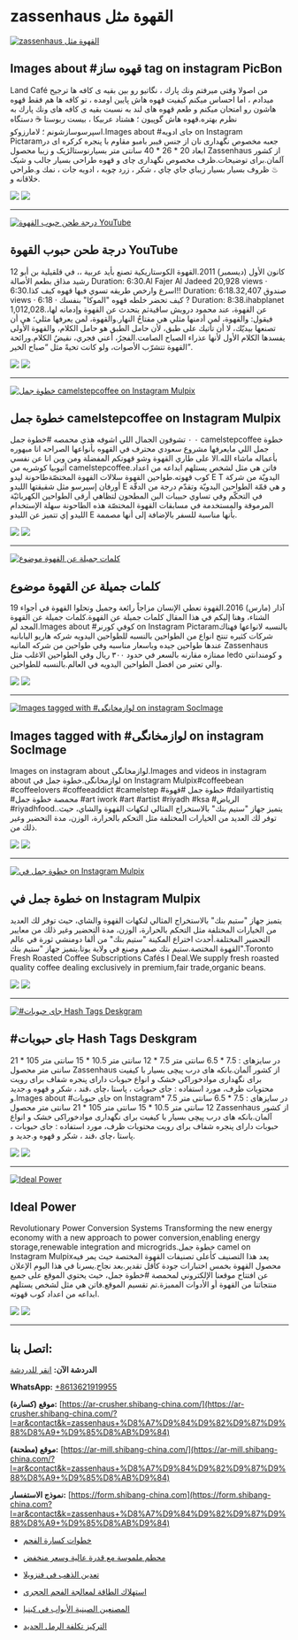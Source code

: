 # zassenhaus القهوة مثل

<a href="https://swt.shibang-china.com/?l=ar&img&k=zassenhaus+%D8%A7%D9%84%D9%82%D9%87%D9%88%D8%A9+%D9%85%D8%AB%D9%84" target="_blank">![zassenhaus القهوة مثل](http://static.shibang-china.com/all-800x300/185.jpg)</a>

## Images about #قهوه ساز tag on instagram PicBon
Land Café من اصولا وقتى ميرفتم ونك پارك ، نگاتيو رو بين بقيه ى كافه ها ترجيح ميدادم ، اما احساس ميكنم كيفيت قهوه هاش پايين اومده ، تو كافه ها هم فقط قهوه هاشون رو امتحان ميكنم و طعم قهوه هاى لند به نسبت بقيه ى كافه هاى ونك پارك به نظرم بهتره.قهوه هاش گوپيون ؛ هشتاد عربيكا ، بيست ربوستا ☕ دستگاه اسپرسوسازشونم ؛ لامارزوكو.Images about #جای ادویه on Instagram Pictaramجعبه مخصوص نگهداری نان از جنس فیبر بامبو مقاوم با پنجره کرکره ای در ابعاد 20 * 26 * 40 سانتی متر بسیارنوستالژیک و زیبا محصول Zassenhaus از کشور آلمان.برای توضیحات.ظرف مخصوص نگهدارى چای و قهوه طراحى بسيار جالب و شيک♨ ظروف بسيار بسيار زيباي جاي چاي ، شكر ، زرد چوبه ، ادويه جات ، نمك و.طراحي خلاقانه و.


<a href="https://whatsapp.shibangsoft.com/WhatsApp.php" target="_blank" title="WhatsApp">![](http://static.shibang-china.com/icon/whatsapp.png)</a> <a href="https://swt.shibang-china.com/?l=ar&icon&k=zassenhaus+%D8%A7%D9%84%D9%82%D9%87%D9%88%D8%A9+%D9%85%D8%AB%D9%84" target="_blank">![](http://static.shibang-china.com/icon/chat-ar.png)</a>

---

<a href="https://swt.shibang-china.com/?l=ar&img&k=zassenhaus+%D8%A7%D9%84%D9%82%D9%87%D9%88%D8%A9+%D9%85%D8%AB%D9%84" target="_blank">![درجة طحن حبوب القهوة YouTube](http://static.shibang-china.com/all-800x300/112.jpg)</a>

## درجة طحن حبوب القهوة YouTube
12 كانون الأول (ديسمبر) 2011.القهوة الكوستاريكية تصنع بأيد عربية ،، في قلقيلية بن أبو رشيد مذاق بطعم الأصالة Duration: 6:30.Al Fajer Al Jadeed 20,928 views &middot; 6:30.اسرع وارخص طريقه تسوي فيها قهوه كيف كذا!! Duration: 6:18.صندوق 32,407 views &middot; 6:18 &middot; كيف تحضر خلطه قهوه &quot;الموكا&quot; بنفسك ? Duration: 8:38.ihabplanet 1,012,028.عن القهوة، عند محمود درويش ساقيةثم يتحدث عن القهوة وإدمانه لها، فيقول: والقهوة، لمن أدمنها مثلي هي مفتاحُ النهار.والقهوة، لمن يعرفها مثلي؛ هي أن تصنعها بيديّك، لا أن تأتيك على طبق، لأن حامل الطبق هو حامل الكلام، والقهوة الأولى يفسدها الكلام الأول لأنها عذراء الصباح الصامت.الفجرُ، أعني فجري، نقيضُ الكلام.ورائحة القهوة تتشرّب الأصوات، ولو كانت تحيةً مثل “صباح الخير”.


<a href="https://whatsapp.shibangsoft.com/WhatsApp.php" target="_blank" title="WhatsApp">![](http://static.shibang-china.com/icon/whatsapp.png)</a> <a href="https://swt.shibang-china.com/?l=ar&icon&k=zassenhaus+%D8%A7%D9%84%D9%82%D9%87%D9%88%D8%A9+%D9%85%D8%AB%D9%84" target="_blank">![](http://static.shibang-china.com/icon/chat-ar.png)</a>

---

<a href="https://swt.shibang-china.com/?l=ar&img&k=zassenhaus+%D8%A7%D9%84%D9%82%D9%87%D9%88%D8%A9+%D9%85%D8%AB%D9%84" target="_blank">![خطوة جمل camelstepcoffee on Instagram Mulpix](http://static.shibang-china.com/all-800x300/800.jpg)</a>

## خطوة جمل camelstepcoffee on Instagram Mulpix
٠ ٠ تشوفون الجمال اللي اشوفه هذي محمصه #خطوة جمل camelstepcoffee خطوة جمل اللي مايعرفها مشروع سعودي محترف في القهوه بأنواعها الصراحه انا مبهوره بأعماله ماشاء الله.الا على طاري القهوة وشو قهوتكم المفضلة ومن وين انا عن نفسي أثيوبيا كوشريه من camelstepcoffee.فاتن هي مثل لشخص يستلهم ابداعه من اعداد كوب قهوته.طواحين القهوة سلالات القهوة المختصّةطاحونة ليدو E T اليدويّة من شركة أورفان إسبرسو مثل شقيقتها الليدو E و هي قمّة الطواحين اليدويّة وتقدّم درجة من الدقّة في التحكّم وفي تساوي حبيبات البن المطحون لتظاهي أرقى الطواحين الكهربائيّة المرموقة والمستخدمة في مسابقات القهوة المختصّة هذه الطاحونة سهلة الإستخدام الليدو إي تتميز عن الليدو E بأنها مناسبة للسفر بالإضافة إلى أنها مصممة.


<a href="https://whatsapp.shibangsoft.com/WhatsApp.php" target="_blank" title="WhatsApp">![](http://static.shibang-china.com/icon/whatsapp.png)</a> <a href="https://swt.shibang-china.com/?l=ar&icon&k=zassenhaus+%D8%A7%D9%84%D9%82%D9%87%D9%88%D8%A9+%D9%85%D8%AB%D9%84" target="_blank">![](http://static.shibang-china.com/icon/chat-ar.png)</a>

---

<a href="https://swt.shibang-china.com/?l=ar&img&k=zassenhaus+%D8%A7%D9%84%D9%82%D9%87%D9%88%D8%A9+%D9%85%D8%AB%D9%84" target="_blank">![كلمات جميلة عن القهوة موضوع](http://static.shibang-china.com/all-800x300/136.jpg)</a>

## كلمات جميلة عن القهوة موضوع
19 آذار (مارس) 2016.القهوة تعطي الإنسان مزاجاً رائعة وجميل وتحلوا القهوة في أجواء الشتاء، وهنا إليكم في هذا المقال كلمات جميلة عن القهوة.كلمات جميلة عن القهوة المجد لم.Images about #كوفي كورنر on Instagram Pictaramبالنسبه لانواعها فهناك شركات كثيره تنتج انواع من الطواحين بالنسبه للطواحين اليدويه شركه هاريو اليابانيه عندها طواحين جيده وباسعار مناسبه وفي طواحين من شركه المانيه Zassenhaus ممتازه مقارنه بالسعر في حدود ٣٠٠ ريال وفي الطواحين الاغلب مثل ledo و كومندانتي والي تعتبر من افضل الطواحين اليدويه في العالم.بالنسبه للطواحين.


<a href="https://whatsapp.shibangsoft.com/WhatsApp.php" target="_blank" title="WhatsApp">![](http://static.shibang-china.com/icon/whatsapp.png)</a> <a href="https://swt.shibang-china.com/?l=ar&icon&k=zassenhaus+%D8%A7%D9%84%D9%82%D9%87%D9%88%D8%A9+%D9%85%D8%AB%D9%84" target="_blank">![](http://static.shibang-china.com/icon/chat-ar.png)</a>

---

<a href="https://swt.shibang-china.com/?l=ar&img&k=zassenhaus+%D8%A7%D9%84%D9%82%D9%87%D9%88%D8%A9+%D9%85%D8%AB%D9%84" target="_blank">![Images tagged with #لوازمخانگی on instagram SocImage](http://static.shibang-china.com/all-800x300/366.jpg)</a>

## Images tagged with #لوازمخانگی on instagram SocImage
Images on instagram about لوازمخانگی.Images and videos in instagram about لوازمخانگی.خطوة جمل في on Instagram Mulpix#coffeebean #coffeelovers #coffeeaddict #camelstep #خطوة جمل #قهوة #dailyartistiq #محمصة خطوة جمل #art iwork #art #artist #riyadh #ksa #الرياض #riyadhfood..يتميز جهاز &quot;ستيم بنك&quot; بالاستخراج المثالي لنكهات القهوة والشاي، حيث توفر لك العديد من الخيارات المختلفة مثل التحكم بالحرارة، الوزن، مدة التحضير وغير ذلك من.


<a href="https://whatsapp.shibangsoft.com/WhatsApp.php" target="_blank" title="WhatsApp">![](http://static.shibang-china.com/icon/whatsapp.png)</a> <a href="https://swt.shibang-china.com/?l=ar&icon&k=zassenhaus+%D8%A7%D9%84%D9%82%D9%87%D9%88%D8%A9+%D9%85%D8%AB%D9%84" target="_blank">![](http://static.shibang-china.com/icon/chat-ar.png)</a>

---

<a href="https://swt.shibang-china.com/?l=ar&img&k=zassenhaus+%D8%A7%D9%84%D9%82%D9%87%D9%88%D8%A9+%D9%85%D8%AB%D9%84" target="_blank">![خطوة جمل في on Instagram Mulpix](http://static.shibang-china.com/all-800x300/1079.jpg)</a>

## خطوة جمل في on Instagram Mulpix
يتميز جهاز &quot;ستيم بنك&quot; بالاستخراج المثالي لنكهات القهوة والشاي، حيث توفر لك العديد من الخيارات المختلفة مثل التحكم بالحرارة، الوزن، مدة التحضير وغير ذلك من معايير التحضير المختلفة.أحدث اختراع المكينة &quot;ستيم بنك&quot; من ألفا دومنشي ثورة في عالم القهوة المختصة.ستيم بتك صمم وصنع في ولاية يوتا.يتميز جهاز &quot;ستيم بنك&quot;.Toronto Fresh Roasted Coffee Subscriptions Cafés I Deal.We supply fresh roasted quality coffee dealing exclusively in premium,fair trade,organic beans.


<a href="https://whatsapp.shibangsoft.com/WhatsApp.php" target="_blank" title="WhatsApp">![](http://static.shibang-china.com/icon/whatsapp.png)</a> <a href="https://swt.shibang-china.com/?l=ar&icon&k=zassenhaus+%D8%A7%D9%84%D9%82%D9%87%D9%88%D8%A9+%D9%85%D8%AB%D9%84" target="_blank">![](http://static.shibang-china.com/icon/chat-ar.png)</a>

---

<a href="https://swt.shibang-china.com/?l=ar&img&k=zassenhaus+%D8%A7%D9%84%D9%82%D9%87%D9%88%D8%A9+%D9%85%D8%AB%D9%84" target="_blank">![#جای حبوبات Hash Tags Deskgram](http://static.shibang-china.com/all-800x300/560.jpg)</a>

## #جای حبوبات Hash Tags Deskgram
در سایزهای : 7.5 * 6.5 سانتی متر 7.5 * 12 سانتی متر 10.5 * 15 سانتی متر 105 * 21 سانتی متر محصول Zassenhaus از کشور آلمان.بانکه های درب پیچی بسیار با کیفیت برای نگهداری موادخوراکی خشک و انواع حبوبات دارای پنجره شفاف برای رویت محتویات ظرف، مورد استفاده : جای حبوبات ، پاستا ،چای ،قند ، شکر و قهوه و.جدید و.Images about #جای حبوبات on Instagramدر سایزهای : 7.5 * 6.5 سانتی متر 7.5 * 12 سانتی متر 10.5 * 15 سانتی متر 105 * 21 سانتی متر محصول Zassenhaus از کشور آلمان.بانکه های درب پیچی بسیار با کیفیت برای نگهداری موادخوراکی خشک و انواع حبوبات دارای پنجره شفاف برای رویت محتویات ظرف، مورد استفاده : جای حبوبات ، پاستا ،چای ،قند ، شکر و قهوه و.جدید و.


<a href="https://whatsapp.shibangsoft.com/WhatsApp.php" target="_blank" title="WhatsApp">![](http://static.shibang-china.com/icon/whatsapp.png)</a> <a href="https://swt.shibang-china.com/?l=ar&icon&k=zassenhaus+%D8%A7%D9%84%D9%82%D9%87%D9%88%D8%A9+%D9%85%D8%AB%D9%84" target="_blank">![](http://static.shibang-china.com/icon/chat-ar.png)</a>

---

<a href="https://swt.shibang-china.com/?l=ar&img&k=zassenhaus+%D8%A7%D9%84%D9%82%D9%87%D9%88%D8%A9+%D9%85%D8%AB%D9%84" target="_blank">![Ideal Power](http://static.shibang-china.com/all-800x300/950.jpg)</a>

## Ideal Power
Revolutionary Power Conversion Systems Transforming the new energy economy with a new approach to power conversion,enabling energy storage,renewable integration and microgrids.خطوة جمل camel on Instagram Mulpixيعد هذا التصنيف كأعلى تصنيفات القهوة المختصة حيث يمر فيه محصول القهوة بخمس اختبارات جودة كأقل تقدير.بعد نجاح.يسرنا في هذا اليوم الإعلان عن افتتاح موقعنا الإلكتروني لمحمصة #خطوة جمل، حيث يحتوي الموقع على جميع منتجاتنا من القهوة أو الأدوات المميزة.تم تقسيم الموقع.فاتن هي مثل لشخص يستلهم ابداعه من اعداد كوب قهوته.


<a href="https://whatsapp.shibangsoft.com/WhatsApp.php" target="_blank" title="WhatsApp">![](http://static.shibang-china.com/icon/whatsapp.png)</a> <a href="https://swt.shibang-china.com/?l=ar&icon&k=zassenhaus+%D8%A7%D9%84%D9%82%D9%87%D9%88%D8%A9+%D9%85%D8%AB%D9%84" target="_blank">![](http://static.shibang-china.com/icon/chat-ar.png)</a>

---
## اتصل بنا:

**الدردشة الآن:** [انقر للدردشة](https://swt.shibang-china.com?l=ar&contact&k=zassenhaus+%D8%A7%D9%84%D9%82%D9%87%D9%88%D8%A9+%D9%85%D8%AB%D9%84)

**WhatsApp:**  [+8613621919955](https://whatsapp.shibangsoft.com/WhatsApp.php)

**موقع (كسارة):** [https://ar-crusher.shibang-china.com/](https://ar-crusher.shibang-china.com/?l=ar&contact&k=zassenhaus+%D8%A7%D9%84%D9%82%D9%87%D9%88%D8%A9+%D9%85%D8%AB%D9%84)

**موقع (مطحنة):** [https://ar-mill.shibang-china.com/](https://ar-mill.shibang-china.com/?l=ar&contact&k=zassenhaus+%D8%A7%D9%84%D9%82%D9%87%D9%88%D8%A9+%D9%85%D8%AB%D9%84)

**نموذج الاستفسار:** [https://form.shibang-china.com](https://form.shibang-china.com?l=ar&contact&k=zassenhaus+%D8%A7%D9%84%D9%82%D9%87%D9%88%D8%A9+%D9%85%D8%AB%D9%84)

* [خطوات كسارة الفحم](../26/%D8%AE%D8%B7%D9%88%D8%A7%D8%AA%20%D9%83%D8%B3%D8%A7%D8%B1%D8%A9%20%D8%A7%D9%84%D9%81%D8%AD%D9%85.md)

* [محطم ملموسة مع قدرة عالية وسعر منخفض](../26/%D9%85%D8%AD%D8%B7%D9%85%20%D9%85%D9%84%D9%85%D9%88%D8%B3%D8%A9%20%D9%85%D8%B9%20%D9%82%D8%AF%D8%B1%D8%A9%20%D8%B9%D8%A7%D9%84%D9%8A%D8%A9%20%D9%88%D8%B3%D8%B9%D8%B1%20%D9%85%D9%86%D8%AE%D9%81%D8%B6.md)

* [تعدين الذهب في فنزويلا](../26/%D8%AA%D8%B9%D8%AF%D9%8A%D9%86%20%D8%A7%D9%84%D8%B0%D9%87%D8%A8%20%D9%81%D9%8A%20%D9%81%D9%86%D8%B2%D9%88%D9%8A%D9%84%D8%A7.md)

* [استهلاك الطاقة لمعالجة الفحم الحجري](../27/%D8%A7%D8%B3%D8%AA%D9%87%D9%84%D8%A7%D9%83%20%D8%A7%D9%84%D8%B7%D8%A7%D9%82%D8%A9%20%D9%84%D9%85%D8%B9%D8%A7%D9%84%D8%AC%D8%A9%20%D8%A7%D9%84%D9%81%D8%AD%D9%85%20%D8%A7%D9%84%D8%AD%D8%AC%D8%B1%D9%8A.md)

* [المصنعين الصينية الأبواب في كينيا](../29/%D8%A7%D9%84%D9%85%D8%B5%D9%86%D8%B9%D9%8A%D9%86%20%D8%A7%D9%84%D8%B5%D9%8A%D9%86%D9%8A%D8%A9%20%D8%A7%D9%84%D8%A3%D8%A8%D9%88%D8%A7%D8%A8%20%D9%81%D9%8A%20%D9%83%D9%8A%D9%86%D9%8A%D8%A7.md)

* [التركيز تكلفة الرمل الحديد](../26/%D8%A7%D9%84%D8%AA%D8%B1%D9%83%D9%8A%D8%B2%20%D8%AA%D9%83%D9%84%D9%81%D8%A9%20%D8%A7%D9%84%D8%B1%D9%85%D9%84%20%D8%A7%D9%84%D8%AD%D8%AF%D9%8A%D8%AF.md)